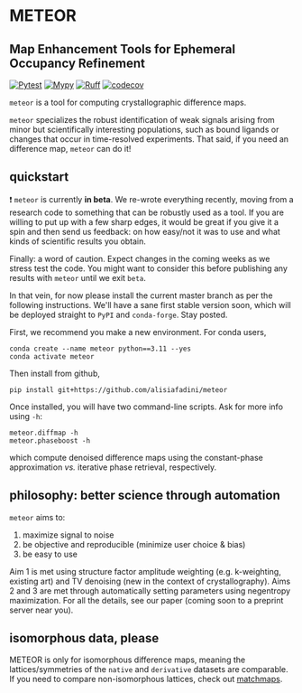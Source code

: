 # METEOR
Map Enhancement Tools for Ephemeral Occupancy Refinement
----------

[![Pytest](https://github.com/alisiafadini/meteor/actions/workflows/tests.yml/badge.svg)](https://github.com/your_username/your_repo/actions/workflows/tests.yml)
[![Mypy](https://github.com/alisiafadini/meteor/actions/workflows/mypy.yml/badge.svg)](https://github.com/your_username/your_repo/actions/workflows/mypy.yml)
[![Ruff](https://github.com/alisiafadini/meteor/actions/workflows/lint.yml/badge.svg)](https://github.com/your_username/your_repo/actions/workflows/lint.yml)
[![codecov](https://codecov.io/gh/alisiafadini/meteor/graph/badge.svg?token=NCYMP06MNS)](https://codecov.io/gh/alisiafadini/meteor)

`meteor` is a tool for computing crystallographic difference maps. 

`meteor` specializes the robust identification of weak signals arising from minor but scientifically interesting populations, such as bound ligands or changes that occur in time-resolved experiments. That said, if you need an difference map, `meteor` can do it!


## quickstart

❗ `meteor` is currently **in beta**. We re-wrote everything recently, moving from a research code to something that can be robustly used as a tool. If you are willing to put up with a few sharp edges, it would be great if you give it a spin and then send us feedback: on how easy/not it was to use and what kinds of scientific results you obtain.

Finally: a word of caution. Expect changes in the coming weeks as we stress test the code. You might want to consider this before publishing any results with `meteor` until we exit `beta`. 

In that vein, for now please install the current master branch as per the following instructions. We'll have a sane
first stable version soon, which will be deployed straight to `PyPI` and `conda-forge`. Stay posted.

First, we recommend you make a new environment. For conda users,
```
conda create --name meteor python==3.11 --yes
conda activate meteor
```

Then install from github,
```
pip install git+https://github.com/alisiafadini/meteor
```

Once installed, you will have two command-line scripts. Ask for more info using `-h`:
```
meteor.diffmap -h
meteor.phaseboost -h
```
which compute denoised difference maps using the constant-phase approximation _vs._ iterative phase retrieval, respectively.


## philosophy: better science through automation

`meteor` aims to:

1. maximize signal to noise
2. be objective and reproducible (minimize user choice & bias)
3. be easy to use

Aim 1 is met using structure factor amplitude weighting (e.g. k-weighting, existing art) and TV denoising (new in the context of crystallography). Aims 2 and 3 are met through automatically setting parameters using negentropy maximization. For all the details, see our paper (coming soon to a preprint server near you).


## isomorphous data, please

METEOR is only for isomorphous difference maps, meaning the lattices/symmetries of the `native` and `derivative` datasets are comparable. If you need to compare non-isomorphous lattices, check out [matchmaps](https://github.com/rs-station/matchmaps).


